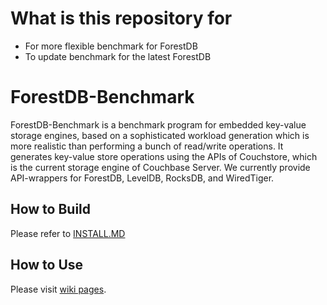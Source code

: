 What is this repository for
==================
- For more flexible benchmark for ForestDB
- To update benchmark for the latest ForestDB

ForestDB-Benchmark
==================
ForestDB-Benchmark is a benchmark program for embedded key-value storage engines, based on a sophisticated workload generation which is more realistic than performing a bunch of read/write operations. It generates key-value store operations using the APIs of Couchstore, which is the current storage engine of Couchbase Server. We currently provide API-wrappers for ForestDB, LevelDB, RocksDB, and WiredTiger.

How to Build
----
Please refer to [INSTALL.MD](https://github.com/couchbaselabs/ForestDB-Benchmark/blob/master/INSTALL.md)


How to Use
----
Please visit [wiki pages](https://github.com/couchbaselabs/ForestDB-Benchmark/wiki).
